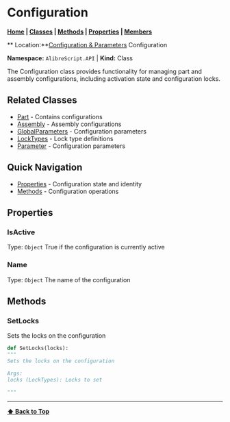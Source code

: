 # Configuration

**[Home](Home) | [Classes](Classes) | [Methods](Methods-Index) | [Properties](Properties-Index) | [Members](Members-Index)**

** Location:**[Configuration & Parameters](Classes#configuration) Configuration

**Namespace:** `AlibreScript.API` | **Kind:** Class

The Configuration class provides functionality for managing part and assembly configurations, including activation state and configuration locks.

## Related Classes
- [Part](Part) - Contains configurations
- [Assembly](Assembly) - Assembly configurations
- [GlobalParameters](GlobalParameters) - Configuration parameters
- [LockTypes](LockTypes) - Lock type definitions
- [Parameter](Parameter) - Configuration parameters

## Quick Navigation
- [Properties](#properties) - Configuration state and identity
- [Methods](#methods) - Configuration operations

## Properties

### IsActive
Type: `Object`
True if the configuration is currently active

### Name
Type: `Object`
The name of the configuration

## Methods


### SetLocks

Sets the locks on the configuration

```python
def SetLocks(locks):
"""
Sets the locks on the configuration

Args:
locks (LockTypes): Locks to set

"""
```

---
**[⬆ Back to Top](#configuration)**
